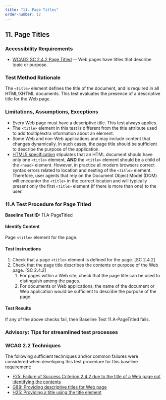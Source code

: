 ```yaml
---
title: "11. Page Titles"
order-number: 12
---
```

## 11. Page Titles

### Accessibility Requirements

-   [WCAG2 SC 2.4.2 Page Titled](https://www.w3.org/WAI/WCAG22/Understanding/page-titled) -- Web pages have titles that describe topic or purpose.

### Test Method Rationale

The `<title>` element defines the title of the document, and is required in all HTML/XHTML documents. This test evaluates the presence of a descriptive title for the Web page.

### Limitations, Assumptions, Exceptions

-   Every Web page must have a descriptive title. This test always applies.
-   The `<title>` element in this test is different from the title attribute used to add tooltip/extra information about an element.
-   Some Web and non-Web applications and may include content that changes dynamically. In such cases, the page title should be sufficient to describe the purpose of the application.
-   [HTML5 specification](https://www.w3.org/TR/html50/document-metadata.html#the-title-element) stipulates that an HTML document should have only one `<title>` element,  **AND**  the `<title>` element should be a child of the `<head>` element. However, in practice all modern browsers correct syntax errors related to location and nesting of the `<title>` element. Therefore, user agents that rely on the Document Object Model (DOM) will encounter the `<title>` in the correct location and will typically present only the first `<title>` element (if there is more than one) to the user.

### 11.A Test Procedure for Page Titled

**Baseline Test ID:** 11.A-PageTitled
#### Identify Content
<p id="11AIC">Page <code>&lt;title&gt;</code> element for the page.</p>

#### Test Instructions
<ol id="11ATI">
    <li id="11ATI-1">Check that a page <code>&lt;title&gt;</code> element is defined for the page. [SC 2.4.2]</li>
    <li id="11ATI-2">Check that the page title describes the contents or purpose of the Web page. [SC 2.4.2]
        <ol>
            <li id="11ATI-2i">For pages within a Web site, check that the page title can be used to distinguish among the pages.</li>
            <li id="11ATI-2ii">For documents or Web applications, the name of the document or Web application would be sufficient to describe the purpose of the page.</li>
        </ol></li>
</ol>

#### Test Results
<p id="11ATR">If any of the above checks fail, then Baseline Test 11.A-PageTitled fails.</p>

### Advisory: Tips for streamlined test processes

### WCAG 2.2 Techniques

The following sufficient techniques and/or common failures were considered when developing this test procedure for this baseline requirement:

-   [F25: Failure of Success Criterion 2.4.2 due to the title of a Web page not identifying the contents](https://www.w3.org/WAI/WCAG22/Techniques/failures/F25)
-   [G88: Providing descriptive titles for Web page](https://www.w3.org/WAI/WCAG22/Techniques/general/G88)
-   [H25: Providing a title using the title element](https://www.w3.org/WAI/WCAG22/Techniques/html/H25)
    
